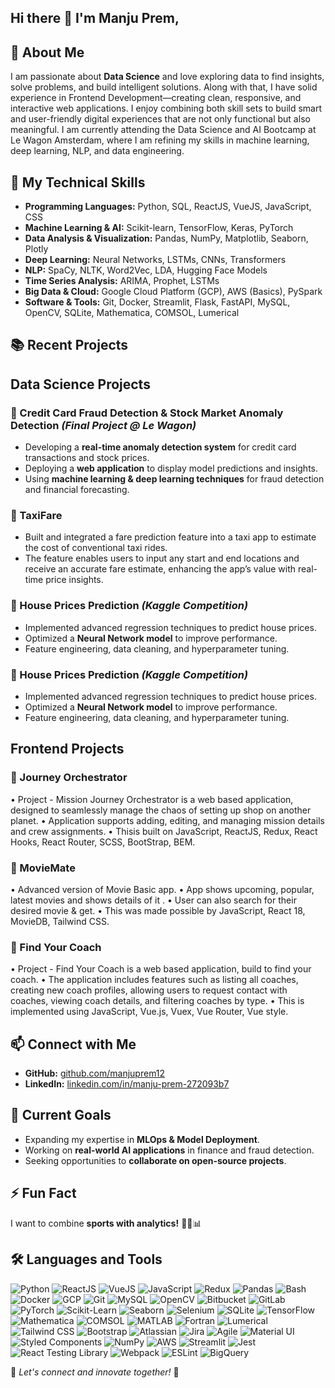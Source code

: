 ## Hi there 👋 I'm Manju Prem,


## 🚀 About Me
I am passionate about **Data Science** and love exploring data to find insights, solve problems, and build intelligent solutions. Along with that, I have solid experience in Frontend Development—creating clean, responsive, and interactive web applications. I enjoy combining both skill sets to build smart and user-friendly digital experiences that are not only functional but also meaningful.
I am currently attending the Data Science and AI Bootcamp at Le Wagon Amsterdam, where I am refining my skills in machine learning, deep learning, NLP, and data engineering.

## 🔬 My Technical Skills
- **Programming Languages:** Python, SQL, ReactJS, VueJS, JavaScript, CSS
- **Machine Learning & AI:** Scikit-learn, TensorFlow, Keras, PyTorch
- **Data Analysis & Visualization:** Pandas, NumPy, Matplotlib, Seaborn, Plotly
- **Deep Learning:** Neural Networks, LSTMs, CNNs, Transformers
- **NLP:** SpaCy, NLTK, Word2Vec, LDA, Hugging Face Models
- **Time Series Analysis:** ARIMA, Prophet, LSTMs
- **Big Data & Cloud:** Google Cloud Platform (GCP), AWS (Basics), PySpark
- **Software & Tools:** Git, Docker, Streamlit, Flask, FastAPI, MySQL, OpenCV, SQLite, Mathematica, COMSOL, Lumerical

## 📚 Recent Projects

## Data Science Projects

### 🔹 Credit Card Fraud Detection & Stock Market Anomaly Detection *(Final Project @ Le Wagon)*
- Developing a **real-time anomaly detection system** for credit card transactions and stock prices.
- Deploying a **web application** to display model predictions and insights.
- Using **machine learning & deep learning techniques** for fraud detection and financial forecasting.

### 🔹 TaxiFare

- Built and integrated a fare prediction feature into a taxi app to estimate the cost of conventional taxi rides.
- The feature enables users to input any start and end locations and receive an accurate fare estimate, enhancing the app’s value with real-time price insights.

### 🔹 House Prices Prediction *(Kaggle Competition)*
- Implemented advanced regression techniques to predict house prices.
- Optimized a **Neural Network model** to improve performance.
- Feature engineering, data cleaning, and hyperparameter tuning.

### 🔹 House Prices Prediction *(Kaggle Competition)*
- Implemented advanced regression techniques to predict house prices.
- Optimized a **Neural Network model** to improve performance.
- Feature engineering, data cleaning, and hyperparameter tuning.

## Frontend Projects
### 🔹 Journey Orchestrator
• Project - Mission Journey Orchestrator is a web based application, designed to seamlessly
manage the chaos of setting up shop on another planet.
• Application supports adding, editing, and managing mission details and crew assignments.
• Thisis built on JavaScript, ReactJS, Redux, React Hooks, React Router, SCSS, BootStrap, BEM.

### 🔹 MovieMate
• Advanced version of Movie Basic app.
• App shows upcoming, popular, latest movies and shows details of it .
• User can also search for their desired movie & get.
• This was made possible by JavaScript, React 18, MovieDB, Tailwind CSS.

### 🔹 Find Your Coach
• Project - Find Your Coach is a web based application, build to find your coach.
• The application includes features such as listing all coaches, creating new coach profiles, allowing
users to request contact with coaches, viewing coach details, and
filtering coaches by type.
• This is implemented using JavaScript, Vue.js, Vuex, Vue Router, Vue style.



## 📫 Connect with Me
- **GitHub:** [github.com/manjuprem12](https://github.com/manjuprem12)
- **LinkedIn:** [linkedin.com/in/manju-prem-272093b7](https://www.linkedin.com/in/manju-prem-272093b7/)

## 🎯 Current Goals
- Expanding my expertise in **MLOps & Model Deployment**.
- Working on **real-world AI applications** in finance and fraud detection.
- Seeking opportunities to **collaborate on open-source projects**.

## ⚡ Fun Fact
I want to combine **sports with analytics!** 🏋️‍♂️📊

## 🛠️ Languages and Tools

![Python](https://img.shields.io/badge/-Python-3776AB?style=flat&logo=Python&logoColor=white)
![ReactJS](https://img.shields.io/badge/-ReactJS-61DAFB?style=flat&logo=React&logoColor=white)
![VueJS](https://img.shields.io/badge/-VueJS-4FC08D?style=flat&logo=Vue.js&logoColor=white)
![JavaScript](https://img.shields.io/badge/-JavaScript-F7DF1E?style=flat&logo=JavaScript&logoColor=black)
![Redux](https://img.shields.io/badge/-Redux-764ABC?style=flat&logo=Redux&logoColor=white)
![Pandas](https://img.shields.io/badge/-Pandas-150458?style=flat&logo=Pandas&logoColor=white)
![Bash](https://img.shields.io/badge/-Bash-4EAA25?style=flat&logo=GNU-Bash&logoColor=white)
![Docker](https://img.shields.io/badge/-Docker-2496ED?style=flat&logo=Docker&logoColor=white)
![GCP](https://img.shields.io/badge/-GCP-4285F4?style=flat&logo=Google-Cloud&logoColor=white)
![Git](https://img.shields.io/badge/-Git-F05032?style=flat&logo=Git&logoColor=white)
![MySQL](https://img.shields.io/badge/-MySQL-4479A1?style=flat&logo=MySQL&logoColor=white)
![OpenCV](https://img.shields.io/badge/-OpenCV-5C3EE8?style=flat&logo=OpenCV&logoColor=white)
![Bitbucket](https://img.shields.io/badge/-Bitbucket-0052CC?style=flat&logo=Bitbucket&logoColor=white)
![GitLab](https://img.shields.io/badge/-GitLab-FC6D26?style=flat&logo=GitLab&logoColor=white)
![PyTorch](https://img.shields.io/badge/-PyTorch-EE4C2C?style=flat&logo=PyTorch&logoColor=white)
![Scikit-Learn](https://img.shields.io/badge/-Scikit_Learn-F7931E?style=flat&logo=Scikit-learn&logoColor=white)
![Seaborn](https://img.shields.io/badge/-Seaborn-009688?style=flat&logo=Seaborn&logoColor=white)
![Selenium](https://img.shields.io/badge/-Selenium-43B02A?style=flat&logo=Selenium&logoColor=white)
![SQLite](https://img.shields.io/badge/-SQLite-003B57?style=flat&logo=SQLite&logoColor=white)
![TensorFlow](https://img.shields.io/badge/-TensorFlow-FF6F00?style=flat&logo=TensorFlow&logoColor=white)
![Mathematica](https://img.shields.io/badge/-Mathematica-DD1100?style=flat&logo=Wolfram&logoColor=white)
![COMSOL](https://img.shields.io/badge/-COMSOL-1B4F72?style=flat&logo=COMSOL&logoColor=white)
![MATLAB](https://img.shields.io/badge/-MATLAB-0076A8?style=flat&logo=Mathworks&logoColor=white)
![Fortran](https://img.shields.io/badge/-Fortran-734F96?style=flat&logo=Fortran&logoColor=white)
![Lumerical](https://img.shields.io/badge/-Lumerical-FF6600?style=flat&logo=Lumerical&logoColor=white)
![Tailwind CSS](https://img.shields.io/badge/-Tailwind_CSS-38B2AC?style=flat&logo=TailwindCSS&logoColor=white)
![Bootstrap](https://img.shields.io/badge/-Bootstrap-7952B3?style=flat&logo=Bootstrap&logoColor=white)
![Atlassian](https://img.shields.io/badge/-Atlassian-0052CC?style=flat&logo=Atlassian&logoColor=white)
![Jira](https://img.shields.io/badge/-Jira-0052CC?style=flat&logo=Jira&logoColor=white)
![Agile](https://img.shields.io/badge/-Agile-0275d8?style=flat&logo=Agile&logoColor=white)
![Material UI](https://img.shields.io/badge/-Material_UI-0081CB?style=flat&logo=MUI&logoColor=white)
![Styled Components](https://img.shields.io/badge/-Styled--Components-DB7093?style=flat&logo=styled-components&logoColor=white)
![NumPy](https://img.shields.io/badge/-NumPy-013243?style=flat&logo=NumPy&logoColor=white)
![AWS](https://img.shields.io/badge/-AWS-232F3E?style=flat&logo=amazon-aws&logoColor=white)
![Streamlit](https://img.shields.io/badge/-Streamlit-FF4B4B?style=flat&logo=Streamlit&logoColor=white)
![Jest](https://img.shields.io/badge/-Jest-C21325?style=flat&logo=Jest&logoColor=white)
![React Testing Library](https://img.shields.io/badge/-React_Testing_Library-E33332?style=flat&logo=testing-library&logoColor=white)
![Webpack](https://img.shields.io/badge/-Webpack-8DD6F9?style=flat&logo=Webpack&logoColor=black)
![ESLint](https://img.shields.io/badge/-ESLint-4B32C3?style=flat&logo=ESLint&logoColor=white)
![BigQuery](https://img.shields.io/badge/-BigQuery-4285F4?style=flat&logo=GoogleBigQuery&logoColor=white)



📌 *Let's connect and innovate together!* 🚀
<!--
**manjuprem12/manjuprem12** is a ✨ _special_ ✨ repository because its `README.md` (this file) appears on your GitHub profile.

Here are some ideas to get you started:

- 🔭 I’m currently working on ...
- 🌱 I’m currently learning ...
- 👯 I’m looking to collaborate on ...
- 🤔 I’m looking for help with ...
- 💬 Ask me about ...
- 📫 How to reach me: ...
- 😄 Pronouns: ...
- ⚡ Fun fact: ...
-->
